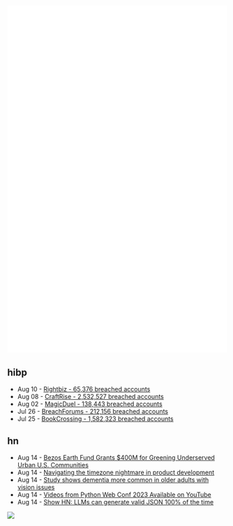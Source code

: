 ![Metrics](https://raw.githubusercontent.com/phixion/phixion/master/metrics.svg)

## hibp

<!--
for https://github.com/phixion/phixion/blob/main/.github/workflows/feeds.yml
-->
<!--START_SECTION:haveibeenpwnd-->
- Aug 10 - [Rightbiz - 65,376 breached accounts](https://haveibeenpwned.com/PwnedWebsites#Rightbiz)
- Aug 08 - [CraftRise - 2,532,527 breached accounts](https://haveibeenpwned.com/PwnedWebsites#CraftRise)
- Aug 02 - [MagicDuel - 138,443 breached accounts](https://haveibeenpwned.com/PwnedWebsites#MagicDuel)
- Jul 26 - [BreachForums - 212,156 breached accounts](https://haveibeenpwned.com/PwnedWebsites#BreachForums)
- Jul 25 - [BookCrossing - 1,582,323 breached accounts](https://haveibeenpwned.com/PwnedWebsites#BookCrossing)
<!--END_SECTION:haveibeenpwnd-->

## hn

<!--
for https://github.com/phixion/phixion/blob/main/.github/workflows/feeds.yml
-->
<!--START_SECTION:hn-->
- Aug 14 - [Bezos Earth Fund Grants $400M for Greening Underserved Urban U.S. Communities](https://www.bezosearthfund.org/news-and-insights/announcing-400-million-greening-americas-cities)
- Aug 14 - [Navigating the timezone nightmare in product development](https://www.getlago.com/blog/time-zone-nightmares)
- Aug 14 - [Study shows dementia more common in older adults with vision issues](https://www.michiganmedicine.org/health-lab/study-shows-dementia-more-common-older-adults-vision-issues)
- Aug 14 - [Videos from Python Web Conf 2023 Available on YouTube](https://sixfeetup.com/company/news/80-talks-and-tutorials-from-2023-python-web-conference-released)
- Aug 14 - [Show HN: LLMs can generate valid JSON 100% of the time](https://github.com/normal-computing/outlines)
<!--END_SECTION:hn-->

<!--
for https://yhype.me
-->
![](https://hit.yhype.me/github/profile?user_id=13013670)
